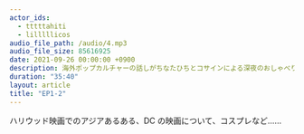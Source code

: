 ```yaml
---
actor_ids:
  - tttttahiti
  - lilllllicos
audio_file_path: /audio/4.mp3
audio_file_size: 85616925 
date: 2021-09-26 00:00:00 +0900
description: 海外ポップカルチャーの話しがちなたひちとコサインによる深夜のおしゃべり
duration: "35:40"
layout: article
title: "EP1-2"
---
```

ハリウッド映画でのアジアあるある、DC の映画について、コスプレなど……
